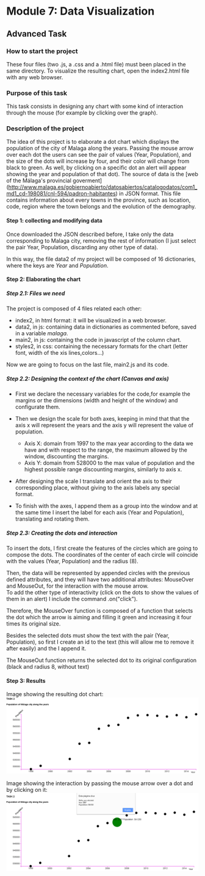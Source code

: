 # Module 7: Data Visualization

## Advanced Task

### How to start the project 

These four files (two .js, a .css and a .html file) must been placed in the same directory. To visualize the resulting chart, open the index2.html file with any web browser.

### Purpose of this task

This task consists in designing any chart with some kind of interaction through the mouse (for example by clicking over the graph).

### Description of the project

The idea of this project is to elaborate a dot chart which displays the population of the city of Malaga along the years.
Passing the mouse arrow over each dot the users can see the pair of values (Year, Population), and the size of the dots will increase by four, and their color will change from black to green.
As well, by clicking on a specific dot an alert will appear showing the year and population of that dot).
The source of data is the [web of the Málaga's provincial goverment] (http://www.malaga.es/gobiernoabierto/datosabiertos/catalogodatos/com1_md1_cd-198081/cnl-594/padron-habitantes) in JSON format. This file contains information about every towns in the province, such as location, code, region where the town belongs and the evolution of the demography.

#### Step 1: collecting and modifying data

Once downloaded the JSON described before, I take only the data corresponding to Malaga city, removing the rest of information (I just select the pair Year, Population, discarding any other type of data).

In this way, the file data2 of my project will be composed of 16 dictionaries, where the keys are *Year* and *Population*.


#### Step 2: Elaborating the chart

##### Step 2.1: Files we need
The project is composed of 4 files related each other:
- index2, in html format: it will be visualized in a web browser.
- data2, in js: containing data in dictionaries as commented before, saved in a variable *malaga*.
- main2, in js: containing the code in javascript of the column chart.
- styles2, in css: containing the necessary formats for the chart (letter font, width of the xis lines,colors...)

Now we are going to focus on the last file, main2.js and its code.

##### Step 2.2: Designing the context of the chart (Canvas and axis)
     
     
- First we declare the necessary variables for the code,for example the margins or the dimensions (width and height of the window) and configurate them.

- Then we design the scale for both axes, keeping in mind that that the axis x will represent the years and the axis y will represent the value of population.
       
    - Axis X: domain from 1997 to the max year according to the data we have and with respect to the range, the maximum allowed by the window, discounting the margins.
    - Axis Y: domain from 528000 to the max value of population and the highest possible range discounting margins, similarly to axis x.

- After designing the scale I translate and orient the axis to their corresponding place, without giving to the axis labels any special format.
  
- To finish with the axes, I append them as a group into the window and at the same time 
I insert the label for each axis (Year and Population), translating and rotating them.
    

##### Step 2.3: Creating the dots and interaction


To insert the dots, I first create the features of the circles which are going to compose the dots. The coordinates of the center of each circle will coincide with the values (Year, Population) and the radius (8).

Then, the data will be represented by appended circles with the previous defined attributes, and they will have two additional attributes: MouseOver and MouseOut, for the interaction with the mouse arrow.   
To add the other type of interactivity (click on the dots to show the values of them in an alert) I include the command .on("click").

Therefore, the MouseOver function is composed of a function that selects the dot which the arrow is aiming and filling it green and increasing it four times its original size.

Besides the selected dots must show the text with the pair (Year, Population), so first I create an id to the text (this will allow me to remove it after easily) and the I append it.

The MouseOut function returns the selected dot to its original configuration (black and radius 8, without text)                    

#### Step 3: Results

Image showing the resulting dot chart:
![Dot char 1](https://github.com/JavierFJ/Module_7/blob/master/Advanced_task/image1.png?raw=true)

Image showing the interaction by passing the mouse arrow over a dot and by clicking on it:
![Dot char 2](https://github.com/JavierFJ/Module_7/blob/master/Advanced_task/image2.png?raw=true)